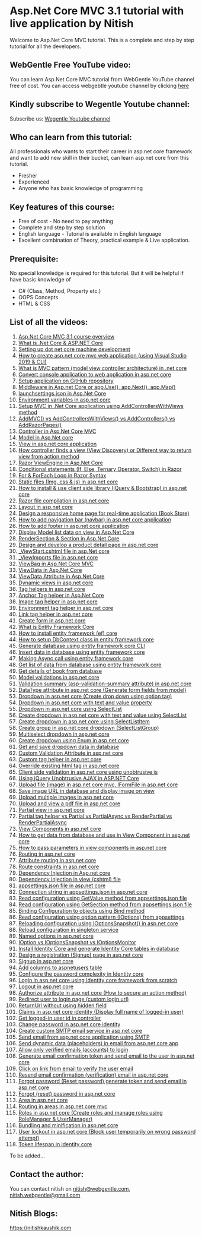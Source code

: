 # Asp.Net Core MVC 3.1 tutorial with live application by Nitish
Welcome to Asp.Net Core MVC tutorial. This is a complete and step by step tutorial for all the developers.

## WebGentle Free YouTube video:
You can learn Asp.Net Core MVC tutorial from WebGentle YouTube channel free of cost.
You can access webgebtle youtube channel by clicking [here](https://www.youtube.com/watch?v=CP-zbZA5LAc&list=PLaFzfwmPR7_LTXu0Vz9Zz_Y0OMMC7ArHZ)

## Kindly subscribe to Wegentle Youtube channel:
Subscribe us: [Wegentle Youtube channel](https://bit.ly/webgentle)

## Who can learn from this tutorial:
All professionals who wants to start their career in asp.net core framework and want to add new skill in their bucket, can learn asp.net core from this tutorial.
* Fresher
* Experienced 
* Anyone who has basic knowledge of programming

## Key features of this course:
* Free of cost - No need to pay anything
* Complete and step by step solution
* English language - Tutorial is available in English language
* Excellent combination of Theory, practical example & Live application.

## Prerequisite:
No special knowledge is required for this tutorial. But it will be helpful if have basic knowledge of
* C# (Class, Method, Property etc.)
* OOPS Concepts
* HTML & CSS

## List of all the videos:
1. [Asp.Net Core MVC 3.1 course overview](https://www.youtube.com/watch?v=CP-zbZA5LAc&list=PLaFzfwmPR7_LTXu0Vz9Zz_Y0OMMC7ArHZ&index=1)
2. [What is .Net Core & ASP.NET Core](https://www.youtube.com/watch?v=-lgNclGseLM&list=PLaFzfwmPR7_LTXu0Vz9Zz_Y0OMMC7ArHZ&index=2)
3. [Setting up dot net core machine development](https://www.youtube.com/watch?v=bFsu3nup00Y&list=PLaFzfwmPR7_LTXu0Vz9Zz_Y0OMMC7ArHZ&index=3)
4. [How to create asp.net core mvc web application (using Visual Studio 2019 & CLI)](https://www.youtube.com/watch?v=_AlcrY5YEww&list=PLaFzfwmPR7_LTXu0Vz9Zz_Y0OMMC7ArHZ&index=4)
5. [What is MVC pattern (model view controller architecture) in .net core](https://www.youtube.com/watch?v=zBYxYgDWh4w&list=PLaFzfwmPR7_LTXu0Vz9Zz_Y0OMMC7ArHZ&index=5)
6. [Convert console application to web application in asp.net core](https://www.youtube.com/watch?v=9QQSPFtZ6Uk&list=PLaFzfwmPR7_LTXu0Vz9Zz_Y0OMMC7ArHZ&index=6)
7. [Setup application on GitHub repository](https://www.youtube.com/watch?v=lQMiMyMQHVg&list=PLaFzfwmPR7_LTXu0Vz9Zz_Y0OMMC7ArHZ&index=7)
8. [Middleware in Asp.net Core or app.Use(), app.Next(), app.Map()](https://www.youtube.com/watch?v=10AWqnAph2g&list=PLaFzfwmPR7_LTXu0Vz9Zz_Y0OMMC7ArHZ&index=8)
9. [launchsettings.json in Asp.Net Core](https://www.youtube.com/watch?v=5A68_ArtOJA&list=PLaFzfwmPR7_LTXu0Vz9Zz_Y0OMMC7ArHZ&index=9)
10. [Environment variables in asp.net core](https://www.youtube.com/watch?v=nQBNkISSE_4&list=PLaFzfwmPR7_LTXu0Vz9Zz_Y0OMMC7ArHZ&index=10)
11. [Setup MVC in .Net Core application using AddControllersWithViews method](https://www.youtube.com/watch?v=j_eF38mK2QI&list=PLaFzfwmPR7_LTXu0Vz9Zz_Y0OMMC7ArHZ&index=11)
12. [AddMVC() vs AddControllersWithViews() vs AddControllers() vs AddRazorPages()](https://www.youtube.com/watch?v=gxu1fsHGvMo&list=PLaFzfwmPR7_LTXu0Vz9Zz_Y0OMMC7ArHZ&index=12)
13. [Controller in Asp.Net Core MVC](https://www.youtube.com/watch?v=KxIMpq2btKs&list=PLaFzfwmPR7_LTXu0Vz9Zz_Y0OMMC7ArHZ&index=13)
14. [Model in Asp.Net core](https://www.youtube.com/watch?v=A_LPA_c41TM&list=PLaFzfwmPR7_LTXu0Vz9Zz_Y0OMMC7ArHZ&index=14)
15. [View in asp.net core application](https://www.youtube.com/watch?v=xfFQQd3m4yE&list=PLaFzfwmPR7_LTXu0Vz9Zz_Y0OMMC7ArHZ&index=15)
16. [How controller finds a view (View Discovery) or Different way to return view from action method](https://www.youtube.com/watch?v=KRd-IHNRc3Y&list=PLaFzfwmPR7_LTXu0Vz9Zz_Y0OMMC7ArHZ&index=16)
17. [Razor ViewEngine in Asp.Net Core](https://www.youtube.com/watch?v=U2DZMDcAke0&list=PLaFzfwmPR7_LTXu0Vz9Zz_Y0OMMC7ArHZ&index=17)
18. [Conditional statements (If, Else, Ternary Operator, Switch) in Razor](https://www.youtube.com/watch?v=CayKF6qxVRI&list=PLaFzfwmPR7_LTXu0Vz9Zz_Y0OMMC7ArHZ&index=18)
19. [For & ForEach Loop in Razor Syntax](https://www.youtube.com/watch?v=i41vf2l62hI&list=PLaFzfwmPR7_LTXu0Vz9Zz_Y0OMMC7ArHZ&index=19)
20. [Static files (Img, css & js) in asp.net core](https://www.youtube.com/watch?v=L7J5jI6-9r4&list=PLaFzfwmPR7_LTXu0Vz9Zz_Y0OMMC7ArHZ&index=20)
21. [How to install & use client side library (jQuery & Bootstrap) in asp.net core ](https://www.youtube.com/watch?v=VwqozSbQuec&list=PLaFzfwmPR7_LTXu0Vz9Zz_Y0OMMC7ArHZ&index=21)
22. [Razor file compilation in asp.net core](https://www.youtube.com/watch?v=ctB8GvRouSQ&list=PLaFzfwmPR7_LTXu0Vz9Zz_Y0OMMC7ArHZ&index=22)
23. [Layout in asp.net core](https://www.youtube.com/watch?v=Kv7JEOUuOdI&list=PLaFzfwmPR7_LTXu0Vz9Zz_Y0OMMC7ArHZ&index=23)
24. [Design a responsive home page for real-time application (Book Store)](https://www.youtube.com/watch?v=bVGontQCB_I&list=PLaFzfwmPR7_LTXu0Vz9Zz_Y0OMMC7ArHZ&index=24)
25. [How to add navigation bar (navbar) in asp.net core application](https://www.youtube.com/watch?v=4pBWKbJ9nL0&list=PLaFzfwmPR7_LTXu0Vz9Zz_Y0OMMC7ArHZ&index=25)
26. [How to add footer in asp.net core application](https://www.youtube.com/watch?v=A6pyEv4EH4I&list=PLaFzfwmPR7_LTXu0Vz9Zz_Y0OMMC7ArHZ&index=26)
27. [Display Model list data on view in Asp.Net Core](https://www.youtube.com/watch?v=CuA_pgkXqf0&list=PLaFzfwmPR7_LTXu0Vz9Zz_Y0OMMC7ArHZ&index=27)
28. [RenderSection & Section in Asp.Net Core](https://www.youtube.com/watch?v=a0VMZ0reVXU&list=PLaFzfwmPR7_LTXu0Vz9Zz_Y0OMMC7ArHZ&index=28)
29. [Design and develop a product detail page in asp.net core](https://www.youtube.com/watch?v=elJgXm1Fc80&list=PLaFzfwmPR7_LTXu0Vz9Zz_Y0OMMC7ArHZ&index=29)
30. [_ViewStart.cshtml file in asp.Net core](https://www.youtube.com/watch?v=ZiB1vqj-Y1g&list=PLaFzfwmPR7_LTXu0Vz9Zz_Y0OMMC7ArHZ&index=30)
31. [_ViewImports file in asp.net core](https://www.youtube.com/watch?v=rdag_suOGj4&list=PLaFzfwmPR7_LTXu0Vz9Zz_Y0OMMC7ArHZ&index=31)
32. [ViewBag in Asp.Net Core MVC](https://www.youtube.com/watch?v=nbw50yMD3q0&list=PLaFzfwmPR7_LTXu0Vz9Zz_Y0OMMC7ArHZ&index=32)
33. [ViewData in Asp.Net Core](https://www.youtube.com/watch?v=Clfw1GWNv58&list=PLaFzfwmPR7_LTXu0Vz9Zz_Y0OMMC7ArHZ&index=33)
34. [ViewData Attribute in Asp.Net Core](https://www.youtube.com/watch?v=Bf4WjnjZobk&list=PLaFzfwmPR7_LTXu0Vz9Zz_Y0OMMC7ArHZ&index=34)
35. [Dynamic views in asp.net core](https://www.youtube.com/watch?v=hOE3w9N23zQ&list=PLaFzfwmPR7_LTXu0Vz9Zz_Y0OMMC7ArHZ&index=35)
36. [Tag helpers in asp.net core](https://www.youtube.com/watch?v=YsyXTIoLeZQ&list=PLaFzfwmPR7_LTXu0Vz9Zz_Y0OMMC7ArHZ&index=36)
37. [Anchor Tag helper in Asp.Net Core](https://www.youtube.com/watch?v=xfUq_aMjL8w&list=PLaFzfwmPR7_LTXu0Vz9Zz_Y0OMMC7ArHZ&index=37)
38. [ Image tag helper in asp.net core](https://www.youtube.com/watch?v=iJTiPHkTwGU&list=PLaFzfwmPR7_LTXu0Vz9Zz_Y0OMMC7ArHZ&index=38)
39. [Environment tag helper in asp.net core](https://www.youtube.com/watch?v=V9Ie2OvbAhs&list=PLaFzfwmPR7_LTXu0Vz9Zz_Y0OMMC7ArHZ&index=39)
40. [Link tag helper in asp.net core](https://www.youtube.com/watch?v=wYSh8jGsT50&list=PLaFzfwmPR7_LTXu0Vz9Zz_Y0OMMC7ArHZ&index=40)
41. [Create form in asp.net core](https://www.youtube.com/watch?v=hRjzu738zgE&list=PLaFzfwmPR7_LTXu0Vz9Zz_Y0OMMC7ArHZ&index=41)
42. [What is Entity Framework Core](https://www.youtube.com/watch?v=EGoYmjjU_Ko&list=PLaFzfwmPR7_LTXu0Vz9Zz_Y0OMMC7ArHZ&index=42)
43. [How to install entity framework (ef) core](https://www.youtube.com/watch?v=SWkyGXN8f9g&list=PLaFzfwmPR7_LTXu0Vz9Zz_Y0OMMC7ArHZ&index=43)
44. [How to setup DbContext class in entity framework core](https://www.youtube.com/watch?v=Yhmg5VJlSwY&list=PLaFzfwmPR7_LTXu0Vz9Zz_Y0OMMC7ArHZ&index=44)
45. [Generate database using entity framework core CLI](https://www.youtube.com/watch?v=xPgzPQKG5n8&list=PLaFzfwmPR7_LTXu0Vz9Zz_Y0OMMC7ArHZ&index=45)
46. [Insert data in database using entity framework core](https://www.youtube.com/watch?v=cE_o8piz-2Y&list=PLaFzfwmPR7_LTXu0Vz9Zz_Y0OMMC7ArHZ&index=46)
47. [Making Async call using entity framework core](https://www.youtube.com/watch?v=O7NkoVMRS7M&list=PLaFzfwmPR7_LTXu0Vz9Zz_Y0OMMC7ArHZ&index=47)
48. [Get list of data from database using entity framework core](https://www.youtube.com/watch?v=4flp6MQTRhQ&list=PLaFzfwmPR7_LTXu0Vz9Zz_Y0OMMC7ArHZ&index=48)
49. [Get details of book from database](https://www.youtube.com/watch?v=AhMwkcvQc6w&list=PLaFzfwmPR7_LTXu0Vz9Zz_Y0OMMC7ArHZ&index=49)
50. [Model validations in asp.net core](https://www.youtube.com/watch?v=ckD1tLQfyH4&list=PLaFzfwmPR7_LTXu0Vz9Zz_Y0OMMC7ArHZ&index=50)
51. [Validation summary (asp-validation-summary attribute) in asp.net core](https://www.youtube.com/watch?v=5txrbp6D-gg&list=PLaFzfwmPR7_LTXu0Vz9Zz_Y0OMMC7ArHZ&index=51)
52. [DataType attribute in asp.net core (Generate form fields from model)](https://www.youtube.com/watch?v=9u0EOBNHvDE&list=PLaFzfwmPR7_LTXu0Vz9Zz_Y0OMMC7ArHZ&index=52)
53. [Dropdown in asp.net core (Create drop down using option tag)](https://www.youtube.com/watch?v=l6JhPyUZhHk&list=PLaFzfwmPR7_LTXu0Vz9Zz_Y0OMMC7ArHZ&index=53)
54. [Dropdown in asp.net core with text and value property ](https://www.youtube.com/watch?v=P1rWY4p7-S4&list=PLaFzfwmPR7_LTXu0Vz9Zz_Y0OMMC7ArHZ&index=54)
55. [Dropdown in asp.net core using SelectList](https://www.youtube.com/watch?v=MUTUjxXHzzQ&list=PLaFzfwmPR7_LTXu0Vz9Zz_Y0OMMC7ArHZ&index=55)
56. [Create dropdown in asp.net core with text and value using SelectList](https://www.youtube.com/watch?v=KEpdE_Qozdk&list=PLaFzfwmPR7_LTXu0Vz9Zz_Y0OMMC7ArHZ&index=56)
57. [Create dropdown in asp.net core using SelectListItem](https://www.youtube.com/watch?v=pxp7itShsZ4&list=PLaFzfwmPR7_LTXu0Vz9Zz_Y0OMMC7ArHZ&index=57)
58. [Create group in asp.net core dropdown (SelectListGroup)](https://www.youtube.com/watch?v=RvzNiEUhs9Q&list=PLaFzfwmPR7_LTXu0Vz9Zz_Y0OMMC7ArHZ&index=58)
59. [Multiselect dropdown in asp.net core](https://www.youtube.com/watch?v=n2gTAdpkvLg&list=PLaFzfwmPR7_LTXu0Vz9Zz_Y0OMMC7ArHZ&index=59)
60. [Create dropdown using Enum in asp.net core](https://www.youtube.com/watch?v=0JDxnjcH_v0&list=PLaFzfwmPR7_LTXu0Vz9Zz_Y0OMMC7ArHZ&index=60)
61. [Get and save dropdown data in database](https://www.youtube.com/watch?v=zBJVaNp9euA&list=PLaFzfwmPR7_LTXu0Vz9Zz_Y0OMMC7ArHZ&index=61)
62. [Custom Validation Attribute in asp.net core](https://www.youtube.com/watch?v=KsBbcsQfSkw&list=PLaFzfwmPR7_LTXu0Vz9Zz_Y0OMMC7ArHZ&index=62)
63. [Custom tag helper in asp.net core](https://www.youtube.com/watch?v=C7UkHzpOJvc&list=PLaFzfwmPR7_LTXu0Vz9Zz_Y0OMMC7ArHZ&index=63)
64. [Override existing html tag in asp.net core](https://www.youtube.com/watch?v=6fgXaFux2ns&list=PLaFzfwmPR7_LTXu0Vz9Zz_Y0OMMC7ArHZ&index=64)
65. [Client side validation in asp.net core using unobtrusive js](https://www.youtube.com/watch?v=foY_YOk0NTA&list=PLaFzfwmPR7_LTXu0Vz9Zz_Y0OMMC7ArHZ&index=65)
66. [Using jQuery Unobtrusive AJAX in ASP.NET Core](https://www.youtube.com/watch?v=JvXYU5sHbTs&list=PLaFzfwmPR7_LTXu0Vz9Zz_Y0OMMC7ArHZ&index=66)
67. [Upload file (image) in asp.net core mvc, IFormFile in asp.net core](https://www.youtube.com/watch?v=bqyZiwXOMH0&list=PLaFzfwmPR7_LTXu0Vz9Zz_Y0OMMC7ArHZ&index=67)
68. [Save image URL in database and display image on view](https://www.youtube.com/watch?v=DTQMTB2ghDM&list=PLaFzfwmPR7_LTXu0Vz9Zz_Y0OMMC7ArHZ&index=68)
69. [Upload multiple images in asp net core](https://www.youtube.com/watch?v=lh-oOqukZus&list=PLaFzfwmPR7_LTXu0Vz9Zz_Y0OMMC7ArHZ&index=69)
70. [Upload and view a pdf file in asp.net core](https://www.youtube.com/watch?v=aUdnaAsq1ec&list=PLaFzfwmPR7_LTXu0Vz9Zz_Y0OMMC7ArHZ&index=70)
71. [Partial view in asp.net core](https://www.youtube.com/watch?v=0o8zJpnHV8c&list=PLaFzfwmPR7_LTXu0Vz9Zz_Y0OMMC7ArHZ&index=71)
72. [Partial tag helper vs Partial vs PartialAsync vs RenderPartial vs RenderPartialAsync](https://www.youtube.com/watch?v=D00C-KcoX7g&list=PLaFzfwmPR7_LTXu0Vz9Zz_Y0OMMC7ArHZ&index=72)
73. [View Components in asp.net core](https://www.youtube.com/watch?v=qZ1-lkfb4NI&list=PLaFzfwmPR7_LTXu0Vz9Zz_Y0OMMC7ArHZ&index=73)
74. [How to get data from database and use in View Component in asp.net core](https://www.youtube.com/watch?v=CLoNnyb_ok8&list=PLaFzfwmPR7_LTXu0Vz9Zz_Y0OMMC7ArHZ&index=74)
75. [How to pass parameters in view components in asp.net core](https://www.youtube.com/watch?v=8raneKbOWPc&list=PLaFzfwmPR7_LTXu0Vz9Zz_Y0OMMC7ArHZ&index=75)
76. [Routing in asp.net core](https://www.youtube.com/watch?v=MOVOHHFSCRI&list=PLaFzfwmPR7_LTXu0Vz9Zz_Y0OMMC7ArHZ&index=76)
77. [Attribute routing in asp.net core](https://www.youtube.com/watch?v=87r-9WD7PEs&list=PLaFzfwmPR7_LTXu0Vz9Zz_Y0OMMC7ArHZ&index=77)
78. [Route constraints in asp.net core](https://www.youtube.com/watch?v=vKOAdgq_PSU&list=PLaFzfwmPR7_LTXu0Vz9Zz_Y0OMMC7ArHZ&index=78)
79. [Dependency Injection in Asp.net core](https://www.youtube.com/watch?v=gVXdofnkTt4&list=PLaFzfwmPR7_LTXu0Vz9Zz_Y0OMMC7ArHZ&index=79)
80. [Dependency injection in view (cshtml) file](https://www.youtube.com/watch?v=KUo9HvBkiJ8&list=PLaFzfwmPR7_LTXu0Vz9Zz_Y0OMMC7ArHZ&index=80)
81. [appsettings.json file in asp.net core](https://www.youtube.com/watch?v=09Q7L6CZmsE&list=PLaFzfwmPR7_LTXu0Vz9Zz_Y0OMMC7ArHZ&index=81)
82. [Connection string in appsettings.json in asp.net core](https://www.youtube.com/watch?v=c4ITPctD8Hg&list=PLaFzfwmPR7_LTXu0Vz9Zz_Y0OMMC7ArHZ&index=82)
83. [Read configuration using GetValue method from appsettings.json file](https://www.youtube.com/watch?v=9jNZi50kmBs&list=PLaFzfwmPR7_LTXu0Vz9Zz_Y0OMMC7ArHZ&index=83)
84. [Read configuration using GetSection method from appsettings.json file](https://www.youtube.com/watch?v=P33EVo_ZmQE&list=PLaFzfwmPR7_LTXu0Vz9Zz_Y0OMMC7ArHZ&index=84)
85. [Binding Configuration to objects using Bind method](https://www.youtube.com/watch?v=NiOa9-q3q3o&list=PLaFzfwmPR7_LTXu0Vz9Zz_Y0OMMC7ArHZ&index=85)
86. [Read configuration using option pattern (IOptions) from appsettings](https://www.youtube.com/watch?v=M8tEubdQGP4&list=PLaFzfwmPR7_LTXu0Vz9Zz_Y0OMMC7ArHZ&index=86)
87. [Reloading configuration using IOptionsSnapshot() in asp.net core](https://www.youtube.com/watch?v=YKVMRP3R96k&list=PLaFzfwmPR7_LTXu0Vz9Zz_Y0OMMC7ArHZ&index=87)
88. [Reload configuration in singleton service](https://www.youtube.com/watch?v=aFE90rkJ8i4&list=PLaFzfwmPR7_LTXu0Vz9Zz_Y0OMMC7ArHZ&index=88)
89. [Named options in asp.net core](https://www.youtube.com/watch?v=uUqZFfTmzJU&list=PLaFzfwmPR7_LTXu0Vz9Zz_Y0OMMC7ArHZ&index=89)
90. [IOption vs IOptionsSnapshot vs IOptionsMonitor](https://www.youtube.com/watch?v=Doj9W5Rv7vs&list=PLaFzfwmPR7_LTXu0Vz9Zz_Y0OMMC7ArHZ&index=90)
91. [Install Identity Core and generate Identity Core tables in database](https://www.youtube.com/watch?v=9rGeTjoKsb8&list=PLaFzfwmPR7_LTXu0Vz9Zz_Y0OMMC7ArHZ&index=91)
92. [Design a registration (Signup) page in asp.net core](https://www.youtube.com/watch?v=pU2VaJaDhyE&list=PLaFzfwmPR7_LTXu0Vz9Zz_Y0OMMC7ArHZ&index=92)
93. [Signup in asp.net core](https://www.youtube.com/watch?v=50velawhaP0&list=PLaFzfwmPR7_LTXu0Vz9Zz_Y0OMMC7ArHZ&index=93)
94. [Add columns to aspnetusers table](https://www.youtube.com/watch?v=tYT9ykDEnjE&list=PLaFzfwmPR7_LTXu0Vz9Zz_Y0OMMC7ArHZ&index=94)
95. [Configure the password complexity in Identity core](https://www.youtube.com/watch?v=ZQQNj9TLsOw&list=PLaFzfwmPR7_LTXu0Vz9Zz_Y0OMMC7ArHZ&index=95)
96. [Login in asp.net core using Identity core framework from scratch](https://www.youtube.com/watch?v=ab9xnExBNF8&list=PLaFzfwmPR7_LTXu0Vz9Zz_Y0OMMC7ArHZ&index=96)
97. [Logout in asp.net core](https://www.youtube.com/watch?v=x2q2yqO3Brk&list=PLaFzfwmPR7_LTXu0Vz9Zz_Y0OMMC7ArHZ&index=97)
98. [Authorize attribute in asp.net core (How to secure an action method)](https://www.youtube.com/watch?v=yvN39M-MThM&list=PLaFzfwmPR7_LTXu0Vz9Zz_Y0OMMC7ArHZ&index=98)
99. [Redirect user to login page (custom login url)](https://www.youtube.com/watch?v=ViDY0HvthzY&list=PLaFzfwmPR7_LTXu0Vz9Zz_Y0OMMC7ArHZ&index=99)
100. [ReturnUrl without using hidden field](https://www.youtube.com/watch?v=XYQO7LNs7Eg&list=PLaFzfwmPR7_LTXu0Vz9Zz_Y0OMMC7ArHZ&index=100)
101. [Claims in asp.net core identity (Display full name of logged-in user)](https://www.youtube.com/watch?v=bVEGTmHrAKg&list=PLaFzfwmPR7_LTXu0Vz9Zz_Y0OMMC7ArHZ&index=101)
102. [Get logged-in user id in controller](https://www.youtube.com/watch?v=3ebCVa6ueM0&list=PLaFzfwmPR7_LTXu0Vz9Zz_Y0OMMC7ArHZ&index=102)
103. [Change password in asp.net core identity](https://www.youtube.com/watch?v=UijCaQ5kDOQ&list=PLaFzfwmPR7_LTXu0Vz9Zz_Y0OMMC7ArHZ&index=103)
104. [Create custom SMTP email service in asp.net core](https://www.youtube.com/watch?v=UY0AAnOhep4&list=PLaFzfwmPR7_LTXu0Vz9Zz_Y0OMMC7ArHZ&index=104)
105. [Send email from asp.net core application using SMTP](https://www.youtube.com/watch?v=EDxp5Nl1xGQ&list=PLaFzfwmPR7_LTXu0Vz9Zz_Y0OMMC7ArHZ&index=105)
106. [Send dynamic data (placeholders) in email from asp.net core app](https://www.youtube.com/watch?v=_rbVbTO4a5o&list=PLaFzfwmPR7_LTXu0Vz9Zz_Y0OMMC7ArHZ&index=106)
107. [Allow only verified emails (accounts) to login](https://www.youtube.com/watch?v=Ktm61mqgc60&list=PLaFzfwmPR7_LTXu0Vz9Zz_Y0OMMC7ArHZ&index=107)
108. [Generate email confirmation token and send email to the user in asp.net core](https://www.youtube.com/watch?v=MkXQRtgfxsQ&list=PLaFzfwmPR7_LTXu0Vz9Zz_Y0OMMC7ArHZ&index=108)
109. [Click on link from email to verify the user email](https://www.youtube.com/watch?v=qNwV_YQSr6c&list=PLaFzfwmPR7_LTXu0Vz9Zz_Y0OMMC7ArHZ&index=109)
110. [Resend email confirmation (verification) email in asp.net core](https://www.youtube.com/watch?v=8-DYUF_8DKE&list=PLaFzfwmPR7_LTXu0Vz9Zz_Y0OMMC7ArHZ&index=110)
111. [Forgot password (Reset password) generate token and send email in asp.net core](https://www.youtube.com/watch?v=XapHo_U7hn0&list=PLaFzfwmPR7_LTXu0Vz9Zz_Y0OMMC7ArHZ&index=111)
112. [Forgot (reset) password in asp.net core](https://www.youtube.com/watch?v=b8E3XS3EJOg&list=PLaFzfwmPR7_LTXu0Vz9Zz_Y0OMMC7ArHZ&index=112)
113. [Area in asp.net core](https://www.youtube.com/watch?v=OduYYIc9ZUA&list=PLaFzfwmPR7_LTXu0Vz9Zz_Y0OMMC7ArHZ&index=113)
114. [Routing in areas in asp.net core mvc](https://www.youtube.com/watch?v=V4Gk1nNNEWU&list=PLaFzfwmPR7_LTXu0Vz9Zz_Y0OMMC7ArHZ&index=114)
115. [Roles in asp.net core (Create roles and manage roles using RoleManager & UserManager)](https://www.youtube.com/watch?v=CvTQKS95mug&list=PLaFzfwmPR7_LTXu0Vz9Zz_Y0OMMC7ArHZ&index=115)
116. [Bundling and minification in asp.net core](https://www.youtube.com/watch?v=IJoxn6wQyUw&list=PLaFzfwmPR7_LTXu0Vz9Zz_Y0OMMC7ArHZ&index=116)
117. [User lockout in asp.net core (Block user temporarily on wrong password attempt)](https://www.youtube.com/watch?v=YycQwCpFS0w&list=PLaFzfwmPR7_LTXu0Vz9Zz_Y0OMMC7ArHZ&index=117)
118. [Token lifespan in identity core](https://www.youtube.com/watch?v=ZHVc5eJ49OE&list=PLaFzfwmPR7_LTXu0Vz9Zz_Y0OMMC7ArHZ&index=118)

To be added...

## Contact the author:
You can contact nitish on nitish@webgentle.com, nitish.webgentle@gmail.com

## Nitish Blogs:
https://nitishkaushik.com
